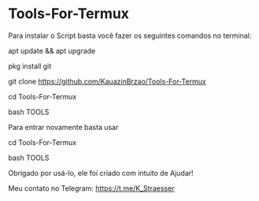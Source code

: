 # Tools-For-Termux

Para instalar o Script basta você fazer os seguintes comandos no terminal:

apt update && apt upgrade

pkg install git

git clone https://github.com/KauazinBrzao/Tools-For-Termux

cd Tools-For-Termux

bash TOOLS

Para entrar novamente basta usar

cd Tools-For-Termux

bash TOOLS


Obrigado por usá-lo, ele foi criado com intuito de Ajudar!

Meu contato no Telegram: https://t.me/K_Straesser
